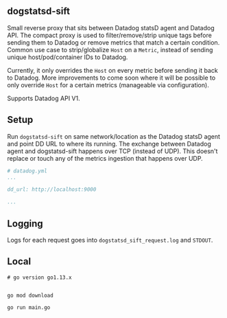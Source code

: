 ## dogstatsd-sift

Small reverse proxy that sits between Datadog statsD agent and Datadog API. The compact proxy is used to filter/remove/strip unique tags before sending them to Datadog or remove metrics that match a certain condition. Common use case to strip/globalize `Host` on a `Metric`, instead of sending unique host/pod/container IDs to Datadog.

Currently, it only overrides the `Host` on every metric before sending it back to Datadog. More improvements to come soon where it will be possible to only override `Host` for a certain metrics (manageable via configuration).

Supports Datadog API V1.

## Setup

Run `dogstatsd-sift` on same network/location as the Datadog statsD agent and point DD URL to where its running. The exchange between Datadog agent and dogstatsd-sift happens over TCP (instead of UDP). This doesn't replace or touch any of the metrics ingestion that happens over UDP.

```yaml
# datadog.yml
...

dd_url: http://localhost:9000

...
```

## Logging

Logs for each request goes into `dogstatsd_sift_request.log` and `STDOUT`.


## Local

```
# go version go1.13.x


go mod download

go run main.go
```


